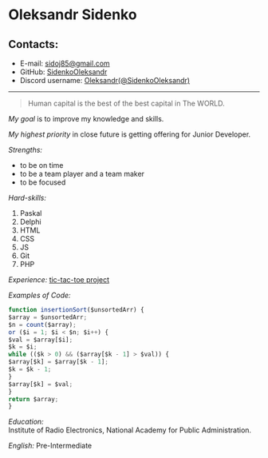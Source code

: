 # Oleksandr Sidenko

## Contacts:

- E-mail: <sidoj85@gmail.com>
- GitHub: [SidenkoOleksandr](https://github.com/SidenkoOleksandr)
- Discord username: [Oleksandr(@SidenkoOleksandr)](https://discordapp.com/users/893181805606338630/)
---

> Human capital is the best of the best capital in The WORLD.

_My goal_ is to improve my knowledge and skills.

_My highest priority_ in close future is getting offering for Junior Developer.

_Strengths:_

- to be on time
- to be a team player and a team maker
- to be focused

_Hard-skills:_

1. Paskal
1. Delphi
1. HTML
1. CSS
1. JS
1. Git
1. PHP

_Experience:_ [tic-tac-toe project](https://rolling-scopes-school.github.io/sidenkooleksandr-JSFEPRESCHOOL/js30-tic-tac-toe/)

_Examples of Code:_ 

```js
function insertionSort($unsortedArr) {
$array = $unsortedArr;
$n = count($array);
or ($i = 1; $i < $n; $i++) {
$val = $array[$i];
$k = $i;
while (($k > 0) && ($array[$k - 1] > $val)) {
$array[$k] = $array[$k - 1];
$k = $k - 1;
}
$array[$k] = $val;
}
return $array;
}
```    

_Education:_  
Institute of Radio Electronics, National Academy for Public Administration.

_English:_ Pre-Intermediate


